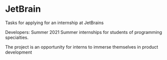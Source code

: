 # JetBrain
Tasks for applying for an internship at JetBrains

Developers: Summer 2021
Summer internships for students of programming specialties.

The project is an opportunity for interns to immerse themselves in product development
